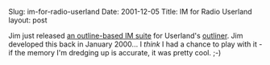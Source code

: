 Slug: im-for-radio-userland
Date: 2001-12-05
Title: IM for Radio Userland
layout: post

Jim just released <a href="http://jim.roepcke.com/3493">an outline-based IM suite</a> for Userland&#39;s <a href="http://radio.userland.com">outliner</a>. Jim developed this back in January 2000... I *think* I had a chance to play with it - if the memory I&#39;m dredging up is accurate, it was pretty cool. ;-)
